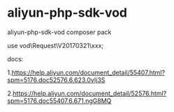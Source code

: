 # aliyun-php-sdk-vod
aliyun-php-sdk-vod composer pack


use vod\Request\V20170321\xxx;

docs:

1.https://help.aliyun.com/document_detail/55407.html?spm=5176.doc52576.6.623.0vIj3S


2.https://help.aliyun.com/document_detail/52576.html?spm=5176.doc55407.6.671.ngG8MQ